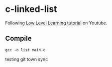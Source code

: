 # c-linked-list

Following [Low Level Learning tutorial](https://www.youtube.com/watch?v=dti0F7w3yOQ) on Youtube.

## Compile 

`gcc -o list main.c`


testing git town sync
